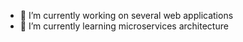 - 🔭 I’m currently working on several web applications
- 🌱 I’m currently learning microservices architecture

<!--
**enumerable-entity/enumerable-entity** is a ✨ _special_ ✨ repository because its `README.md` (this file) appears on your GitHub profile.
-->

